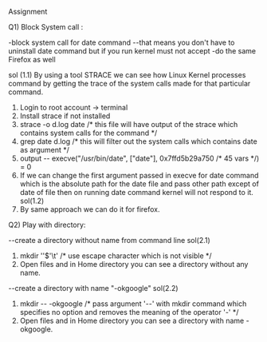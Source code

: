 Assignment 

Q1) Block System call : 

-block system call for date command 
  --that means you don't have to uninstall date command but if you run kernel must not accept 
-do the same Firefox as well

sol (1.1)
By using a tool STRACE we can see how Linux Kernel processes command by getting the trace of the system calls made for that particular command.
1) Login to root account -> terminal
2) Install strace if not installed
3) strace -o d.log date    /* this file will have output of the strace which contains system calls for the command */
4) grep date d.log    /* this will filter out the system calls which contains date as argument */
5) output -- execve("/usr/bin/date", ["date"], 0x7ffd5b29a750 /* 45 vars */) = 0
6) If we can change the first argument passed in execve for date command which is the absolute path for the date file and pass other path except of date of file then on running 
   date command kernel will not respond to it.
sol(1.2)   
1) By same approach we can do it for firefox.

Q2) Play with directory: 

--create a directory without name from command line
sol(2.1)
1) mkdir ''$'\t'     /* use escape character which is not visible */
2) Open files and in Home directory you can see a directory without any name.

--create a directory with name "-okgoogle"
sol(2.2)
1) mkdir -- -okgoogle   /* pass argument '--' with mkdir command which specifies no option and removes the meaning of the operator '-' */
2) Open files and in Home directory you can see a directory with name -okgoogle.
